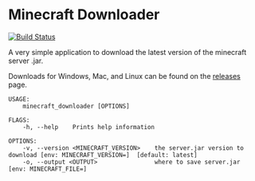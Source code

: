 # Minecraft Downloader

[![Build Status](https://travis-ci.org/marblenix/minecraft_downloader.svg?branch=master)](https://travis-ci.org/marblenix/minecraft_downloader)

A very simple application to download the latest version of the minecraft server .jar.

Downloads for Windows, Mac, and Linux can be found on the [releases](https://github.com/marblenix/minecraft_downloader/releases/latest) page.

```
USAGE:
    minecraft_downloader [OPTIONS]

FLAGS:
    -h, --help    Prints help information

OPTIONS:
    -v, --version <MINECRAFT_VERSION>    the server.jar version to download [env: MINECRAFT_VERSION=]  [default: latest]
    -o, --output <OUTPUT>                where to save server.jar [env: MINECRAFT_FILE=]
```
